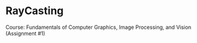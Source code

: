 # RayCasting
Course: Fundamentals of Computer Graphics, Image Processing, and Vision (Assignment #1)
